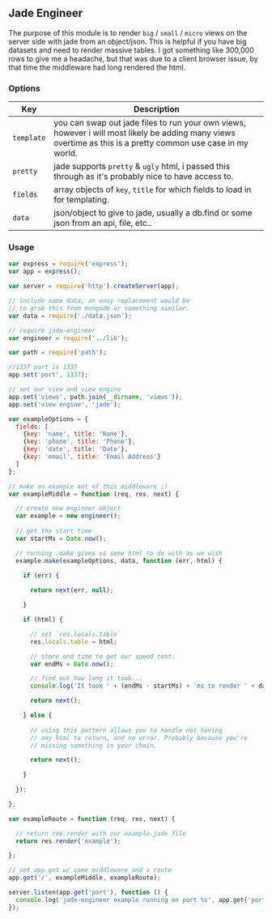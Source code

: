 ## Jade Engineer
The purpose of this module is to render `big` / `small` / `micro` views on the server side with jade from an object/json. This is helpful if you have big datasets and need to render massive tables. I got something like 300,000 rows to give me a headache, but that was due to a client browser issue, by that time the middleware had long rendered the html.

### Options
Key | Description
--- | ---
`template` | you can swap out jade files to run your own views, however i will most likely be adding many views overtime as this is a pretty common use case in my world.
`pretty` | jade supports `pretty` & `ugly` html, i passed this through as it's probably nice to have access to.
`fields` | array objects of `key`, `title` for which fields to load in for templating.
`data` | json/object to give to jade, usually a db.find or some json from an api, file, etc..

### Usage
````js
var express = require('express');
var app = express();

var server = require('http').createServer(app);

// include some data, an easy replacement would be
// to grab this from mongodb or something similar.
var data = require('./data.json');

// require jade-engineer
var engineer = require('../lib');

var path = require('path');

//1337 port is 1337
app.set('port', 1337);

// set our view and view engine
app.set('views', path.join(__dirname, 'views'));
app.set('view engine', 'jade');

var exampleOptions = {
  fields: [
    {key: 'name', title: 'Name'},
    {key: 'phone', title: 'Phone'},
    {key: 'date', title: 'Date'},
    {key: 'email', title: 'Email Address'}
  ]
};

// make an example out of this middleware ;)
var exampleMiddle = function (req, res, next) {

  // create new engineer object
  var example = new engineer();
  
  // get the start time
  var startMs = Date.now();

  // running .make gives us some html to do with as we wish
  example.make(exampleOptions, data, function (err, html) {
    
    if (err) {

      return next(err, null);

    }

    if (html) {

      // set `res.locals.table`
      res.locals.table = html;

      // store end time to get our speed test.
      var endMs = Date.now();

      // find out how long it took...
      console.log('It took ' + (endMs - startMs) + 'ms to render ' + data.length + ' rows.');

      return next();

    } else {
     
      // using this pattern allows you to handle not having
      // any html to return, and no error. Probably because you're
      // missing something in your chain.

      return next();
    
    }

  });

};

var exampleRoute = function (req, res, next) {

  // return res.render with our example.jade file
  return res.render('example');

};

// set app.get w/ some middleware and a route
app.get('/', exampleMiddle, exampleRoute);

server.listen(app.get('port'), function () {
  console.log('jade-engineer example running on port %s', app.get('port'));
});
````